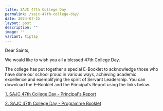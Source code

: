 ```yaml
---
title: SAJC 47th College Day
permalink: /sajc-47th-college-day/
date: 2024-07-25
layout: post
description: ""
image: ""
variant: tiptap
---
```

<p>Dear Saints,</p>
<p>We would like to wish you all a blessed 47th College Day.</p>
<p></p>
<p>The college has put together a special E-Booklet to acknowledge those
who have done our school proud in various ways, achieving academic excellence
and exemplifying the spirit of Servant Leadership. You can download the
E-Booklet and the Principal’s Report using the links below.</p>
<p></p>
<p><a href="/files/2024/2024   College Day/College_Day_Principal_s_Report_2024__Website_.pdf" rel="noopener noreferrer nofollow" target="_blank">1. SAJC 47th College Day - Principal's Report</a>
</p>
<p><a href="https://drive.google.com/file/d/1W3NmhRfaHZKDteyYaXVaaP2OlmgwUAU7/view?usp=drive_link" rel="noopener noreferrer nofollow" target="_blank">2. SAJC 47th College Day - Programme Booklet</a>
</p>